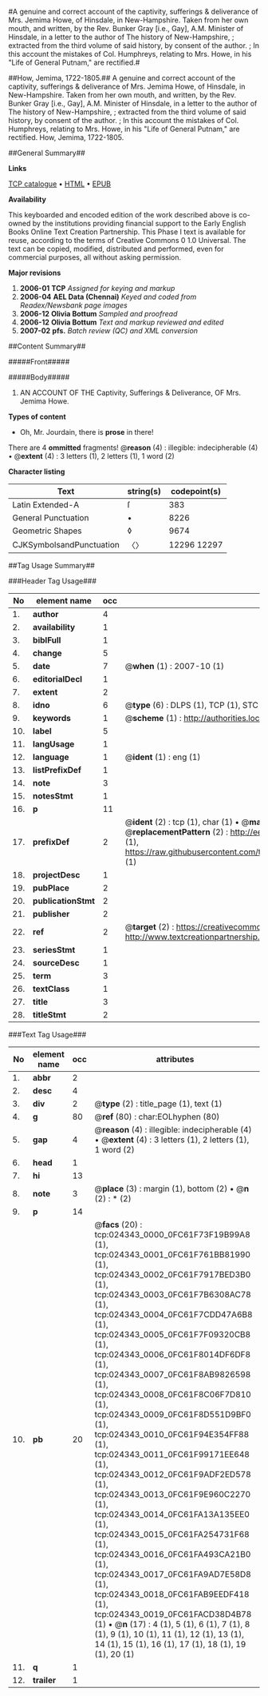 #A genuine and correct account of the captivity, sufferings & deliverance of Mrs. Jemima Howe, of Hinsdale, in New-Hampshire. Taken from her own mouth, and written, by the Rev. Bunker Gray [i.e., Gay], A.M. Minister of Hinsdale, in a letter to the author of The history of New-Hampshire, ; extracted from the third volume of said history, by consent of the author. ; In this account the mistakes of Col. Humphreys, relating to Mrs. Howe, in his "Life of General Putnam," are rectified.#

##How, Jemima, 1722-1805.##
A genuine and correct account of the captivity, sufferings & deliverance of Mrs. Jemima Howe, of Hinsdale, in New-Hampshire. Taken from her own mouth, and written, by the Rev. Bunker Gray [i.e., Gay], A.M. Minister of Hinsdale, in a letter to the author of The history of New-Hampshire, ; extracted from the third volume of said history, by consent of the author. ; In this account the mistakes of Col. Humphreys, relating to Mrs. Howe, in his "Life of General Putnam," are rectified.
How, Jemima, 1722-1805.

##General Summary##

**Links**

[TCP catalogue](http://www.ota.ox.ac.uk/tcp/)  • 
[HTML](http://tei.it.ox.ac.uk/tcp/Texts-HTML/free/N18/N18740.html)  • 
[EPUB](http://tei.it.ox.ac.uk/tcp/Texts-EPUB/free/N18/N18740.epub)

**Availability**

This keyboarded and encoded edition of the
	       work described above is co-owned by the institutions
	       providing financial support to the Early English Books
	       Online Text Creation Partnership. This Phase I text is
	       available for reuse, according to the terms of Creative
	       Commons 0 1.0 Universal. The text can be copied,
	       modified, distributed and performed, even for
	       commercial purposes, all without asking permission.

**Major revisions**

1. __2006-01__ __TCP__ *Assigned for keying and markup*
1. __2006-04__ __AEL Data (Chennai)__ *Keyed and coded from Readex/Newsbank page images*
1. __2006-12__ __Olivia Bottum__ *Sampled and proofread*
1. __2006-12__ __Olivia Bottum__ *Text and markup reviewed and edited*
1. __2007-02__ __pfs.__ *Batch review (QC) and XML conversion*

##Content Summary##

#####Front#####

#####Body#####

1. AN ACCOUNT OF THE Captivity, Sufferings & Deliverance, OF Mrs. Jemima Howe.

**Types of content**

  * Oh, Mr. Jourdain, there is **prose** in there!

There are 4 **ommitted** fragments! 
 @__reason__ (4) : illegible: indecipherable (4)  •  @__extent__ (4) : 3 letters (1), 2 letters (1), 1 word (2)

**Character listing**


|Text|string(s)|codepoint(s)|
|---|---|---|
|Latin Extended-A|ſ|383|
|General Punctuation|•|8226|
|Geometric Shapes|◊|9674|
|CJKSymbolsandPunctuation|〈〉|12296 12297|

##Tag Usage Summary##

###Header Tag Usage###

|No|element name|occ|attributes|
|---|---|---|---|
|1.|__author__|4||
|2.|__availability__|1||
|3.|__biblFull__|1||
|4.|__change__|5||
|5.|__date__|7| @__when__ (1) : 2007-10 (1)|
|6.|__editorialDecl__|1||
|7.|__extent__|2||
|8.|__idno__|6| @__type__ (6) : DLPS (1), TCP (1), STC (1), NOTIS (1), IMAGE-SET (1), EVANS-CITATION (1)|
|9.|__keywords__|1| @__scheme__ (1) : http://authorities.loc.gov/ (1)|
|10.|__label__|5||
|11.|__langUsage__|1||
|12.|__language__|1| @__ident__ (1) : eng (1)|
|13.|__listPrefixDef__|1||
|14.|__note__|3||
|15.|__notesStmt__|1||
|16.|__p__|11||
|17.|__prefixDef__|2| @__ident__ (2) : tcp (1), char (1)  •  @__matchPattern__ (2) : ([0-9\-]+):([0-9IVX]+) (1), (.+) (1)  •  @__replacementPattern__ (2) : http://eebo.chadwyck.com/downloadtiff?vid=$1&page=$2 (1), https://raw.githubusercontent.com/textcreationpartnership/Texts/master/tcpchars.xml#$1 (1)|
|18.|__projectDesc__|1||
|19.|__pubPlace__|2||
|20.|__publicationStmt__|2||
|21.|__publisher__|2||
|22.|__ref__|2| @__target__ (2) : https://creativecommons.org/publicdomain/zero/1.0/ (1), http://www.textcreationpartnership.org/docs/. (1)|
|23.|__seriesStmt__|1||
|24.|__sourceDesc__|1||
|25.|__term__|3||
|26.|__textClass__|1||
|27.|__title__|3||
|28.|__titleStmt__|2||


###Text Tag Usage###

|No|element name|occ|attributes|
|---|---|---|---|
|1.|__abbr__|2||
|2.|__desc__|4||
|3.|__div__|2| @__type__ (2) : title_page (1), text (1)|
|4.|__g__|80| @__ref__ (80) : char:EOLhyphen (80)|
|5.|__gap__|4| @__reason__ (4) : illegible: indecipherable (4)  •  @__extent__ (4) : 3 letters (1), 2 letters (1), 1 word (2)|
|6.|__head__|1||
|7.|__hi__|13||
|8.|__note__|3| @__place__ (3) : margin (1), bottom (2)  •  @__n__ (2) : * (2)|
|9.|__p__|14||
|10.|__pb__|20| @__facs__ (20) : tcp:024343_0000_0FC61F73F19B99A8 (1), tcp:024343_0001_0FC61F761BB81990 (1), tcp:024343_0002_0FC61F7917BED3B0 (1), tcp:024343_0003_0FC61F7B6308AC78 (1), tcp:024343_0004_0FC61F7CDD47A6B8 (1), tcp:024343_0005_0FC61F7F09320CB8 (1), tcp:024343_0006_0FC61F8014DF6DF8 (1), tcp:024343_0007_0FC61F8AB9826598 (1), tcp:024343_0008_0FC61F8C06F7D810 (1), tcp:024343_0009_0FC61F8D551D9BF0 (1), tcp:024343_0010_0FC61F94E354FF88 (1), tcp:024343_0011_0FC61F99171EE648 (1), tcp:024343_0012_0FC61F9ADF2ED578 (1), tcp:024343_0013_0FC61F9E960C2270 (1), tcp:024343_0014_0FC61FA13A135EE0 (1), tcp:024343_0015_0FC61FA254731F68 (1), tcp:024343_0016_0FC61FA493CA21B0 (1), tcp:024343_0017_0FC61FA9AD7E58D8 (1), tcp:024343_0018_0FC61FAB9EEDF418 (1), tcp:024343_0019_0FC61FACD38D4B78 (1)  •  @__n__ (17) : 4 (1), 5 (1), 6 (1), 7 (1), 8 (1), 9 (1), 10 (1), 11 (1), 12 (1), 13 (1), 14 (1), 15 (1), 16 (1), 17 (1), 18 (1), 19 (1), 20 (1)|
|11.|__q__|1||
|12.|__trailer__|1||

